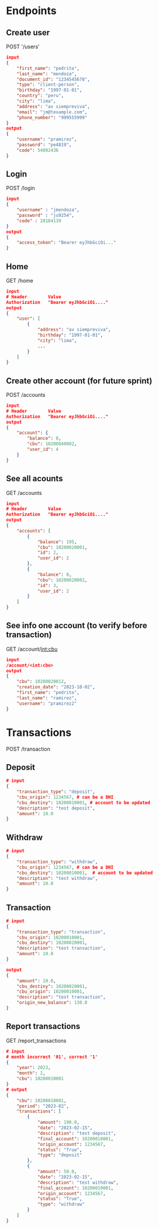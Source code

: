 # Endpoints
## Create user
POST '/users'

```json
input
{
	"first_name": "pedrito",
	"last_name": "mendoza",
	"document_id": "1234545678",
	"type": "client-person",
	"birthday": "1997-01-01",
	"country": "peru",
	"city": "lima",
	"address": "av siempreviva",
	"email": "jm@texample.com",
	"phone_number": "999555999"
}
output
{
	"username": "pramirez",
	"password": "pe4819",
	"code": 54802436
}
```
## Login
POST /login
```json
input
{
	"username" : "jmendoza",
	"password" : "ju9254",
	"code" : 28184139
}
output
{
	"access_token": "Bearer eyJhbGciOi..."
}
```
## Home
GET /home
```json
input
# Header        Value
Authorization   "Bearer eyJhbGciOi...."
output
{
	"user": [
		{
			"address": "av siempreviva",
			"birthday": "1997-01-01",
			"city": "lima",
			...
		}
	]
}
```
## Create other account (for future sprint)
POST /accounts
```json
input
# Header        Value
Authorization   "Bearer eyJhbGciOi...."
output
{
	"account": {
		"balance": 0,
		"cbu": 10200040002,
		"user_id": 4
	}
}
```
## See all acounts
GET /accounts
```json
input
# Header        Value
Authorization   "Bearer eyJhbGciOi...."
output
{
	"accounts": [
		{
			"balance": 195,
			"cbu": 10200020001,
			"id": 2,
			"user_id": 2
		},
		{
			"balance": 0,
			"cbu": 10200020002,
			"id": 3,
			"user_id": 2
		}
	]
}
```
## See info one account (to verify before transaction)
GET /account/<int:cbu>
```json
input 
/account/<int:cbu>
output
{
	"cbu": 10200020012,
	"creation_date": "2023-10-02",
	"first_name": "pedrito",
	"last_name": "ramirez",
	"username": "pramirez2"
}
```
# Transactions
POST /transaction
## Deposit
```json
# input
{
	"transaction_type": "deposit",
	"cbu_origin": 1234567, # can be a DNI
	"cbu_destiny": 10200010001, # account to be updated
	"description": "test deposit",
	"amount": 10.0
}
```
## Withdraw
```json
# input
{
	"transaction_type": "withdraw",
	"cbu_origin": 1234567, # can be a DNI
	"cbu_destiny": 10200010001,  # account to be updated
	"description": "test withdraw",
	"amount": 10.0
}
```
## Transaction
```json
# input
{
	"transaction_type": "transaction",
	"cbu_origin": 10200010001,
	"cbu_destiny": 10200020001,
	"description": "test transaction",
	"amount": 10.0
}
```
```json
output
{
	"amount": 10.0,
	"cbu_destiny": 10200020001,
	"cbu_origin": 10200010001,
	"description": "test transaction",
	"origin_new_balance": 130.0
}
```
## Report transactions
GET /report_transactions
```json
# input
# month incorrect '01', correct '1' 
{
	"year": 2023,
	"month": 2,
	"cbu": 10200010001
}
# output
{
	"cbu": 10200010001,
	"period": "2023-02",
	"transactions": [
		{
			"amount": 190.0,
			"date": "2023-02-15",
			"description": "test deposit",
			"final_account": 10200010001,
			"origin_account": 1234567,
			"status": "True",
			"type": "deposit"
		},
		{
			"amount": 50.0,
			"date": "2023-02-15",
			"description": "test withdraw",
			"final_account": 10200010001,
			"origin_account": 1234567,
			"status": "True",
			"type": "withdraw"
		}
	]
}
```